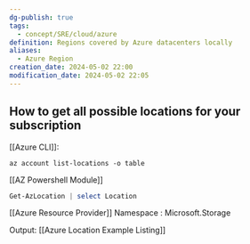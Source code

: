 ```yaml
---
dg-publish: true
tags:
  - concept/SRE/cloud/azure
definition: Regions covered by Azure datacenters locally
aliases:
  - Azure Region
creation_date: 2024-05-02 22:00
modification_date: 2024-05-02 22:05
---
```


## How to get all possible locations for your subscription
[[Azure CLI]]:

```
az account list-locations -o table
```
[[AZ Powershell Module]]
```powershell
Get-AzLocation | select Location
```

[[Azure Resource Provider]] Namespace : Microsoft.Storage

Output: [[Azure Location Example Listing]]


